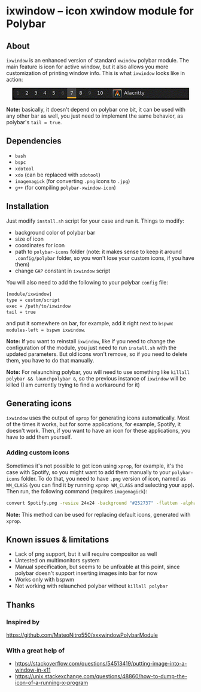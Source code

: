 # ixwindow – icon xwindow module for Polybar


## About

`ixwindow` is an enhanced version of standard `xwindow` polybar module. 
The main feature is icon for active window, but it also allows you more 
customization of printing window info. This is what `ixwindow` looks
like in action:

<p align="center">
  <img src="example.gif" alt="animated" />
</p>


**Note:** basically, it doesn't depend on polybar one bit, it can be used 
with any other bar as well, you just need to implement the same behavior,
as polybar's `tail = true`.


## Dependencies
- `bash`
- `bspc`
- `xdotool`
- `xdo` (can be replaced with `xdotool`)
- `imagemagick` (for converting `.png` icons to `.jpg`)
- `g++` (for compiling `polybar-xwindow-icon`)

## Installation

Just modify `install.sh` script for your case and run it. Things to modify:
- background color of polybar bar
- size of icon
- coordinates for icon
- path to `polybar-icons` folder (note: it makes sense to keep it 
around `.config/polybar` folder, so you won't lose your custom icons, 
if you have them)
- change `GAP` constant in `ixwindow` script 

You will also need to add the following to your polybar `config` file:

```dosini
[module/ixwindow]
type = custom/script
exec = /path/to/ixwindow
tail = true
```

and put it somewhere on bar, for example, add it right next to `bspwm`: 
`modules-left = bspwm ixwindow`.

**Note:** If you want to reinstall `ixwindow`, like if you need to change the 
configuration of the module, you just need to run `install.sh` with the updated 
parameters. But old icons won't remove, so if you need to delete them, you 
have to do that manually.

**Note:** For relaunching polybar, you will need to use something like 
`killall polybar && launchpolybar &`, so the previous instance of `ixwindow` 
will be killed (I am currently trying to find a workaround for it)


## Generating icons

`ixwindow` uses the output of `xprop` for generating icons automatically. 
Most of the times it works, but for some applications, for example, Spotify,
it doesn't work. Then, if you want to have an icon for these applications, you 
have to add them yourself. 

### Adding custom icons

Sometimes it's not possible to get icon using `xprop`, for example, it's the case with Spotify, 
so you might want to add them manually to your `polybar-icons` folder. To do that, you need to 
have `.png` version of icon, named as `WM_CLASS` (you can find it by running `xprop WM_CLASS` 
and selecting your app). Then run, the following command (requires `imagemagick`):
```bash
convert Spotify.png -resize 24x24 -background "#252737" -flatten -alpha off Spotify.jpg
```
**Note:** This method can be used for replacing default icons, generated with `xprop`.

## Known issues & limitations

- Lack of png support, but it will require compositor as well
- Untested on multimonitors system
- Manual specification, but seems to be unfixable at this point, since polybar doesn't 
support inserting images into bar for now
- Works only with bspwm 
- Not working with relaunched polybar without `killall polybar`

## Thanks

### Inspired by  

https://github.com/MateoNitro550/xxxwindowPolybarModule

### With a great help of

- https://stackoverflow.com/questions/54513419/putting-image-into-a-window-in-x11
- https://unix.stackexchange.com/questions/48860/how-to-dump-the-icon-of-a-running-x-program

